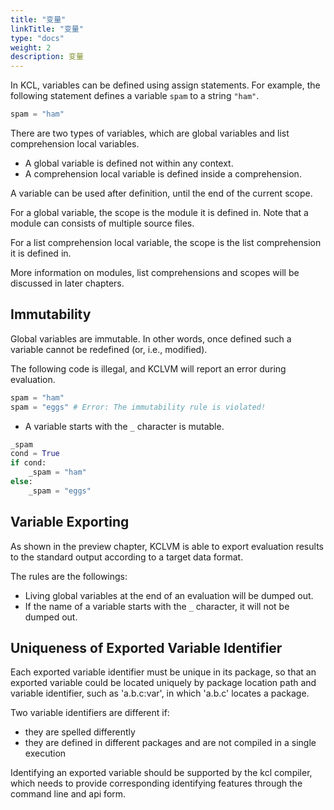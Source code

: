 ```yaml
---
title: "变量"
linkTitle: "变量"
type: "docs"
weight: 2
description: 变量
---
```

In KCL, variables can be defined using assign statements. For example, the following statement defines a variable `spam` to a string `"ham"`.

```python
spam = "ham"
```

There are two types of variables, which are global variables and list comprehension local variables.

- A global variable is defined not within any context.
- A comprehension local variable is defined inside a comprehension.

A variable can be used after definition, until the end of the current scope.

For a global variable, the scope is the module it is defined in. Note that a module can consists of multiple source files.

For a list comprehension local variable, the scope is the list comprehension it is defined in.

More information on modules, list comprehensions and scopes will be discussed in later chapters.

## Immutability

Global variables are immutable. In other words, once defined such a variable cannot be redefined (or, i.e., modified).

The following code is illegal, and KCLVM will report an error during evaluation.

```python
spam = "ham"
spam = "eggs" # Error: The immutability rule is violated!
```

- A variable starts with the `_` character is mutable.

```python
_spam
cond = True
if cond:
    _spam = "ham"
else:
    _spam = "eggs"
```

## Variable Exporting

As shown in the preview chapter, KCLVM is able to export evaluation results to the standard output according to a target data format.

The rules are the followings:

- Living global variables at the end of an evaluation will be dumped out.
- If the name of a variable starts with the `_` character, it will not be dumped out.

## Uniqueness of Exported Variable Identifier

Each exported variable identifier must be unique in its package, so that an exported variable could be located uniquely by package location path and variable identifier, such as 'a.b.c:var', in which 'a.b.c' locates a package.

Two variable identifiers are different if:

- they are spelled differently
- they are defined in different packages and are not compiled in a single execution

Identifying an exported variable should be supported by the kcl compiler, which needs to provide corresponding identifying features through the command line and api form.
